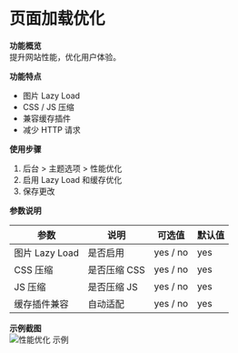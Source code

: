 # 页面加载优化

**功能概览**  
提升网站性能，优化用户体验。

**功能特点**  
- 图片 Lazy Load  
- CSS / JS 压缩  
- 兼容缓存插件  
- 减少 HTTP 请求  

**使用步骤**  
1. 后台 > 主题选项 > 性能优化  
2. 启用 Lazy Load 和缓存优化  
3. 保存更改  

**参数说明**

| 参数 | 说明 | 可选值 | 默认值 |
|------|------|--------|--------|
| 图片 Lazy Load | 是否启用 | yes / no | yes |
| CSS 压缩 | 是否压缩 CSS | yes / no | yes |
| JS 压缩 | 是否压缩 JS | yes / no | yes |
| 缓存插件兼容 | 自动适配 | yes / no | yes |

**示例截图**  
![性能优化 示例](/screenshot.png)
